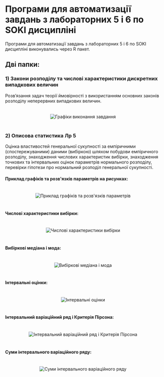 # Програми для автоматизації завдань з лабораторних 5 і 6 по SOKI дисципліні

Програми для автоматизації завдань з лабораторних 5 і 6 по SOKI дисципліні виконувались через R пакет.

## Дві папки:

### 1) Закони розподілу та числові характеристики дискретних випадкових величин

Розв’язання задач теорії ймовірності з використанням основних законів розподілу неперервних випадкових величин.

<p align="center">
  <img src="https://github.com/user-attachments/assets/72898a1e-3ede-42e8-94a6-e6f08941208e" alt="Графіки виконання завдання" style="margin: 20px;">
</p>

### 2) Описова статистика Лр 5

Оцінка властивостей генеральної сукупності за емпіричними (спостережуваними) даними (вибіркою) шляхом побудови емпіричного розподілу, знаходження числових характеристик вибірки, знаходження точкових та інтервальних оцінок параметрів нормального розподілу, перевірки гіпотези про нормальний розподіл генеральної сукупності.

#### Приклад графіків та розв'язків параметрів на рисунках:

<p align="center">
  <img src="https://github.com/user-attachments/assets/a58ed158-856c-4a30-89d4-40c10d1b9399" alt="Приклад графіків та розв'язків параметрів" style="margin: 20px;">
</p>

#### Числові характеристики вибірки:

<p align="center">
  <img src="https://github.com/user-attachments/assets/1d42894f-ec43-412d-b515-dcc16f6c6a0b" alt="Числові характеристики вибірки" style="margin: 20px;">
</p>

#### Вибіркові медіана і мода:

<p align="center">
  <img src="https://github.com/user-attachments/assets/4b4698f0-2cfb-4ae5-8ae3-033d55bb00ae" alt="Вибіркові медіана і мода" style="margin: 20px;">
</p>

#### Інтервальні оцінки:

<p align="center">
  <img src="https://github.com/user-attachments/assets/cf1cef06-b239-4fc9-b79a-ac1283d02b35" alt="Інтервальні оцінки" style="margin: 20px;">
</p>

#### Інтервальний варіаційний ряд і Критерія Пірсона:

<p align="center">
  <img src="https://github.com/user-attachments/assets/aa36fdfd-da03-4a01-8b1e-b5e13dd4ff30" alt="Інтервальний варіаційний ряд і Критерія Пірсона" style="margin: 20px;">
</p>

#### Суми інтервального варіаційного ряду:

<p align="center">
  <img src="https://github.com/user-attachments/assets/c8ea6c34-9184-4955-86e0-d7b27ada3ea3" alt="Суми інтервального варіаційного ряду" style="margin: 20px;">
</p>
